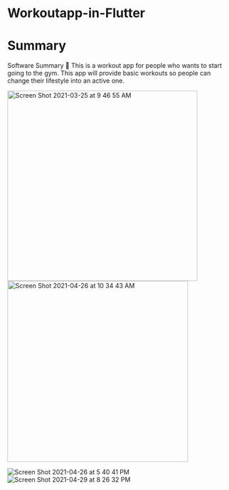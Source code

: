 # Workoutapp-in-Flutter

# Summary 
Software Summary  :brain:
This is a workout app for people who wants to start going to the gym. This app will provide basic workouts so people can change their lifestyle into an active one.


<img width="427" alt="Screen Shot 2021-03-25 at 9 46 55 AM" src="https://user-images.githubusercontent.com/51061737/122083803-6e1ff300-cdbe-11eb-87fa-0fae8d802f99.png"><img width="406" alt="Screen Shot 2021-04-26 at 10 34 43 AM" src="https://user-images.githubusercontent.com/51061737/122083968-97408380-cdbe-11eb-8551-6e9a40c58bb7.png">

![Screen Shot 2021-04-26 at 5 40 41 PM](https://user-images.githubusercontent.com/51061737/122084249-e5558700-cdbe-11eb-9437-fa1a406a00c1.png)![Screen Shot 2021-04-29 at 8 26 32 PM](https://user-images.githubusercontent.com/51061737/122084339-f8685700-cdbe-11eb-9fbb-f444e766e176.png)



